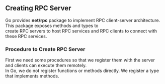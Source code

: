 ## Creating RPC Server

Go provides <b>net/rpc</b> package to implement RPC client-server architecture. This package exposes methods and types to <br> create RPC servers to host RPC services and RPC clients to connect with these RPC services. <br>

### Procedure to Create RPC Server

First we need some procedures so that we register them with the server and clients can execute them remotely. <br>
In Go, we do not register functions or methods directly. We register a type that implements methods. <br>
